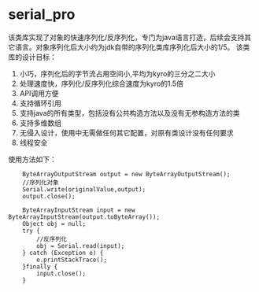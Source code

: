 # serial_pro
该类库实现了对象的快速序列化/反序列化，专门为java语言打造，后续会支持其它语言。对象序列化后大小约为jdk自带的序列化类库序列化后大小的1/5。
该类库的设计目标：
  1. 小巧，序列化后的字节流占用空间小,平均为kyro的三分之二大小
  2. 处理速度快，序列化/反序列化综合速度为kyro的1.5倍
  3. API调用方便
  4. 支持循环引用
  5. 支持java的所有类型，包括没有公共构造方法以及没有无参构造方法的类
  6. 支持多维数组
  7. 无侵入设计，使用中无需做任何其它配置，对原有类设计没有任何要求
  8. 线程安全

使用方法如下：
        
        ByteArrayOutputStream output = new ByteArrayOutputStream();
        //序列化对象
        Serial.write(originalValue,output);
        output.close();

        ByteArrayInputStream input = new ByteArrayInputStream(output.toByteArray());
        Object obj = null;
        try {
            //反序列化
            obj = Serial.read(input);
        } catch (Exception e) {
            e.printStackTrace();
        }finally {
            input.close();
        }
